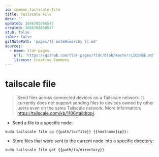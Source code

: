 ```yaml
---
id: common.tailscale-file
title: Tailscale File
desc: ''
updated: 1646702866547
created: 1646702866547
stub: false
isDir: false
gitNotePath: 'pages/{{ noteHiearchy }}.md'
sources:
  - name: tldr-pages
    url: 'https://github.com/tldr-pages/tldr/blob/master/LICENSE.md'
    license: Creative Commons
---
```

# tailscale file

> Send files across connected devices on a Tailscale network.
> It currently does not support sending files to devices owned by other users even on the same Tailscale network.
> More information: <https://tailscale.com/kb/1106/taildrop/>.

- Send a file to a specific node:

`sudo tailscale file cp {{path/to/file}} {{hostname|ip}}:`

- Store files that were sent to the current node into a specific directory:

`sudo tailscale file get {{path/to/directory}}`


